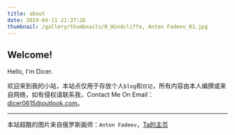 ```yaml
---
title: about
date: 2019-04-11 21:37:26
thumbnail: /gallery/thumbnails/0_Windcliffe, Anton Fadeev_01.jpg
---
```


## Welcome!

Hello, I'm Dicer.

欢迎来到我的小站，本站点仅用于存放个人`blog`和`日记`，所有内容由本人编撰或来自网络，如有侵权请联系我，Contact Me On Email：dicer0615@outlook.com。

---

本站超酷的图片来自俄罗斯画师：`Anton Fadeev`，<i class="far fa-hand-point-right" style="color:blue"></i>[Ta的主页](https://www.artstation.com/shant)

